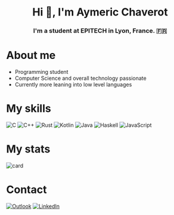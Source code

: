 <h1 align="center">Hi 👋, I'm Aymeric Chaverot</h1>
<h3 align="center">I'm a student at EPITECH in Lyon, France. 🇫🇷</h3>

# About me

- Programming student
- Computer Science and overall technology passionate
- Currently more leaning into low level languages

# My skills
![C](https://img.shields.io/badge/c-%2300599C.svg?style=for-the-badge&logo=c&logoColor=white)
![C++](https://img.shields.io/badge/c++-%2300599C.svg?style=for-the-badge&logo=c%2B%2B&logoColor=white)
![Rust](https://img.shields.io/badge/rust-%23000000.svg?style=for-the-badge&logo=rust&logoColor=white)
![Kotlin](https://img.shields.io/badge/kotlin-%237F52FF.svg?style=for-the-badge&logo=kotlin&logoColor=white)
![Java](https://img.shields.io/badge/java-%23ED8B00.svg?style=for-the-badge&logo=openjdk&logoColor=white)
![Haskell](https://img.shields.io/badge/Haskell-5e5086?style=for-the-badge&logo=haskell&logoColor=white)
![JavaScript](https://img.shields.io/badge/javascript-%23323330.svg?style=for-the-badge&logo=javascript&logoColor=%23F7DF1E)

# My stats
![card](https://github-profile-summary-cards.vercel.app/api/cards/profile-details?username=AymericChaverot&theme=github_dark)

# Contact
<a href=mailto:aymeric.chaverot@epitech.eu>![Outlook](https://img.shields.io/badge/aymeric.chaverot@epitech.eu-0078D4?style=for-the-badge&logo=microsoft-outlook&logoColor=white)</a>
<a href="https://www.linkedin.com/in/aymericchaverot/">![LinkedIn](https://img.shields.io/badge/LinkedIn-0077B5?style=for-the-badge&logo=linkedin&logoColor=white)</a>
